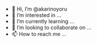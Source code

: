 - 👋 Hi, I’m @akarinoyoru
- 👀 I’m interested in ...
- 🌱 I’m currently learning ...
- 💞️ I’m looking to collaborate on ...
- 📫 How to reach me ...

<!---
akarinoyoru/akarinoyoru is a ✨ special ✨ repository because its `README.md` (this file) appears on your GitHub profile.
You can click the Preview link to take a look at your changes.
--->
